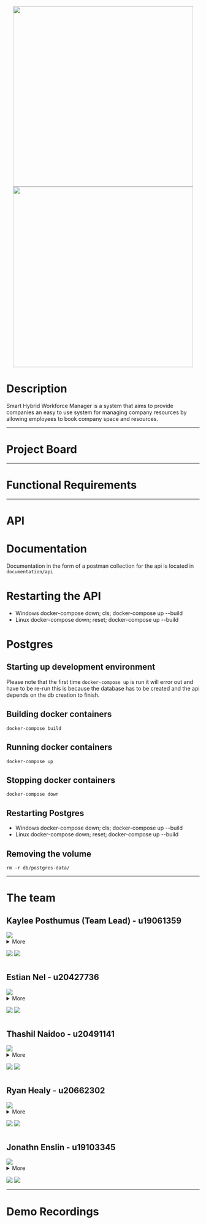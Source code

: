 <p align="center">
  
<!--   <img src="https://user-images.githubusercontent.com/84448921/166217408-e736f36b-6524-4f23-96bd-8bc20f18441c.png" height=470/> -->
  
  <!-- Light Mode -->
  <img src="https://user-images.githubusercontent.com/84448921/166212088-a73ac593-98ed-40d4-a266-33cc1448a366.svg#gh-light-mode-only" height=470/>
  <!-- Dark Mode -->
  <img src="https://user-images.githubusercontent.com/84448921/166212088-a73ac593-98ed-40d4-a266-33cc1448a366.svg#gh-dark-mode-only" height=470/>
  
</p>

# Description
Smart Hybrid Workforce Manager is a system that aims to provide companies an easy to use system for managing company resources by allowing employees to book company space and resources.

---
# Project Board

---
# Functional Requirements

---
# API


# Documentation

Documentation in the form of a postman collection for the api is located in `documentation/api`

# Restarting the API

- Windows
  docker-compose down; cls; docker-compose up --build
- Linux
  docker-compose down; reset; docker-compose up --build

# Postgres

## Starting up development environment

Please note that the first time `docker-compose up` is run it will error out and have to be re-run this is because the database has to be created and the api depends on the db creation to finish.

## Building docker containers

    docker-compose build

## Running docker containers

    docker-compose up

## Stopping docker containers

    docker-compose down

## Restarting Postgres

- Windows
  docker-compose down; cls; docker-compose up --build
- Linux
  docker-compose down; reset; docker-compose up --build

## Removing the volume

    rm -r db/postgres-data/

---
# The team

## Kaylee Posthumus (Team Lead) - u19061359

<img src="https://drive.google.com/uc?export=view&id=1V-Oyk261MFmbf28FgBKZpwe-EE-AiSss">

<details><summary>More</summary>
<p>

I am a 3rd year Computer Science Student at the University of Pretoria. I have worked part time(16 hours a week and full time on holidays) for 5DT for one and a half years where I have worked on large web based applications as well as some network based system applications. I have been tutoring for the University for two years in the Computer Science Department.

</p>
</details>

 <a href="https://github.com/KayleePosthumus" target="_blank"><img src="https://user-images.githubusercontent.com/84448921/166214155-e8d55954-b938-4d76-98c4-d81550ead884.svg"/></a> <a href="https://www.linkedin.com/in/kaylee-posthumus-1a538b238/" target="_blank"><img src="https://user-images.githubusercontent.com/84448921/166214367-3bfaf22d-15bc-4db9-8ca3-48e8288509ee.svg"/></a>

#

## Estian Nel - u20427736

<img src="https://drive.google.com/uc?export=view&id=1uUj6kdns3AWIpZN5ZxGj54VrpyB_HGx0">

<details><summary>More</summary>
<p>

I am a 3rd year BSc Comp Sci student at the University of Pretoria and I plan on starting to work after my degree and work part time as I am doing my honours degree. I love learning new technologies and I have a large interest in machine learning as well as back-end development.

</p>
</details>

 <a href="https://github.com/ListlessPanda" target="_blank"><img src="https://user-images.githubusercontent.com/84448921/166214155-e8d55954-b938-4d76-98c4-d81550ead884.svg"/></a> <a href="https://www.linkedin.com/in/estian-nel-061296238/" target="_blank"><img src="https://user-images.githubusercontent.com/84448921/166214367-3bfaf22d-15bc-4db9-8ca3-48e8288509ee.svg"/></a>

#

## Thashil Naidoo - u20491141

<img src="https://drive.google.com/uc?export=view&id=1D6o0HPr1TWjjVaanTh1hqPiEEQ5B9sKQ">

<details><summary>More</summary>
<p>

I am a 3rd year BSc Computer Science student. I have a great interest in both computer graphics and AI. After completing my honours next year, I plan on working full time as a software engineer. I enjoy challenging myself to learn new concepts as well as encouraging others to always do their best.

</p>
</details>

 <a href="https://github.com/Thashil" target="_blank"><img src="https://user-images.githubusercontent.com/84448921/166214155-e8d55954-b938-4d76-98c4-d81550ead884.svg"/></a> <a href="https://www.linkedin.com/in/thashilnaidoo/" target="_blank"><img src="https://user-images.githubusercontent.com/84448921/166214367-3bfaf22d-15bc-4db9-8ca3-48e8288509ee.svg"/></a>

#

## Ryan Healy - u20662302

<img src="https://drive.google.com/uc?export=view&id=1gIRI5IcjOQO77UfTToQc8ofYxbYFnq6A">

<details><summary>More</summary>
<p>

I am a 3rd year BSc Computer Science student. I am passionate about artificial intelligence and mathematics. I plan on completing my honours degree next year before working as a software engineer.

</p>
</details>

 <a href="https://github.com/InThePipeFiveByFive" target="_blank"><img src="https://user-images.githubusercontent.com/84448921/166214155-e8d55954-b938-4d76-98c4-d81550ead884.svg"/></a> <a href="https://www.linkedin.com/in/ryan-healy-6a4389238/" target="_blank"><img src="https://user-images.githubusercontent.com/84448921/166214367-3bfaf22d-15bc-4db9-8ca3-48e8288509ee.svg"/></a>

#

## Jonathn Enslin - u19103345

<img src="https://drive.google.com/uc?export=view&id=1Zc33pK4GaZny3IgI6VN6tRFqKzzv6joJ">

<details><summary>More</summary>
<p>

I am a 3rd year BSc Information and Knowledge systems student, specialising in data science. I have a great interest in AI and theoretical computer science, and a thorough understanding and intuition in the fields of mathematics, and physics.

</p>
</details>

 <a href="https://github.com/JonathanEnslin" target="_blank"><img src="https://user-images.githubusercontent.com/84448921/166214155-e8d55954-b938-4d76-98c4-d81550ead884.svg"/></a> <a href="https://www.linkedin.com/in/jonathan-enslin-947293238/" target="_blank"><img src="https://user-images.githubusercontent.com/84448921/166214367-3bfaf22d-15bc-4db9-8ca3-48e8288509ee.svg"/></a>

---


# Demo Recordings
